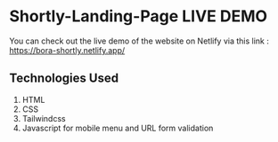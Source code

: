 # Shortly-Landing-Page LIVE DEMO
You can check out the live demo of the website on Netlify via this link : https://bora-shortly.netlify.app/

## Technologies Used
1. HTML
2. CSS
3. Tailwindcss
4. Javascript for mobile menu and URL form validation


